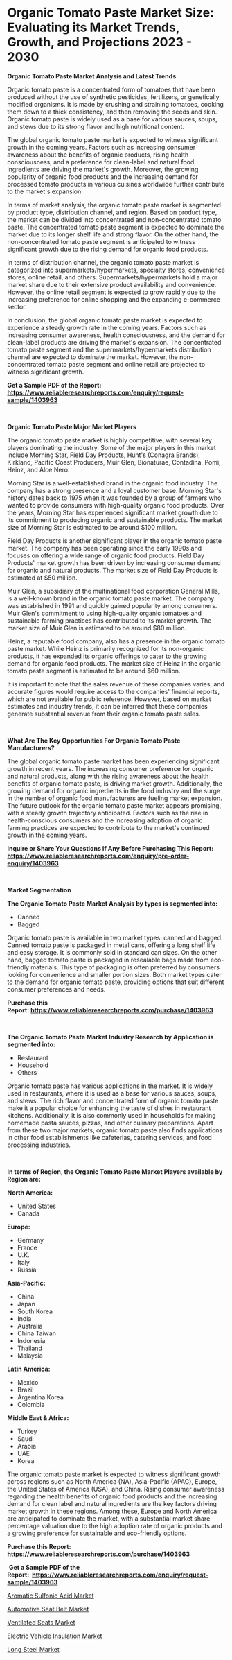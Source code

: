 <p><h1>Organic Tomato Paste Market Size: Evaluating its Market Trends, Growth, and Projections 2023 - 2030</h1></p><p><strong>Organic Tomato Paste Market Analysis and Latest Trends</strong></p>
<p><p>Organic tomato paste is a concentrated form of tomatoes that have been produced without the use of synthetic pesticides, fertilizers, or genetically modified organisms. It is made by crushing and straining tomatoes, cooking them down to a thick consistency, and then removing the seeds and skin. Organic tomato paste is widely used as a base for various sauces, soups, and stews due to its strong flavor and high nutritional content.</p><p>The global organic tomato paste market is expected to witness significant growth in the coming years. Factors such as increasing consumer awareness about the benefits of organic products, rising health consciousness, and a preference for clean-label and natural food ingredients are driving the market's growth. Moreover, the growing popularity of organic food products and the increasing demand for processed tomato products in various cuisines worldwide further contribute to the market's expansion.</p><p>In terms of market analysis, the organic tomato paste market is segmented by product type, distribution channel, and region. Based on product type, the market can be divided into concentrated and non-concentrated tomato paste. The concentrated tomato paste segment is expected to dominate the market due to its longer shelf life and strong flavor. On the other hand, the non-concentrated tomato paste segment is anticipated to witness significant growth due to the rising demand for organic food products.</p><p>In terms of distribution channel, the organic tomato paste market is categorized into supermarkets/hypermarkets, specialty stores, convenience stores, online retail, and others. Supermarkets/hypermarkets hold a major market share due to their extensive product availability and convenience. However, the online retail segment is expected to grow rapidly due to the increasing preference for online shopping and the expanding e-commerce sector.</p><p>In conclusion, the global organic tomato paste market is expected to experience a steady growth rate in the coming years. Factors such as increasing consumer awareness, health consciousness, and the demand for clean-label products are driving the market's expansion. The concentrated tomato paste segment and the supermarkets/hypermarkets distribution channel are expected to dominate the market. However, the non-concentrated tomato paste segment and online retail are projected to witness significant growth.</p></p>
<p><strong>Get a Sample PDF of the Report:&nbsp; <a href="https://www.reliableresearchreports.com/enquiry/request-sample/1403963">https://www.reliableresearchreports.com/enquiry/request-sample/1403963</a></strong></p>
<p>&nbsp;</p>
<p><strong>Organic Tomato Paste Major Market Players</strong></p>
<p><p>The organic tomato paste market is highly competitive, with several key players dominating the industry. Some of the major players in this market include Morning Star, Field Day Products, Hunt's (Conagra Brands), Kirkland, Pacific Coast Producers, Muir Glen, Bionaturae, Contadina, Pomì, Heinz, and Alce Nero.</p><p>Morning Star is a well-established brand in the organic food industry. The company has a strong presence and a loyal customer base. Morning Star's history dates back to 1975 when it was founded by a group of farmers who wanted to provide consumers with high-quality organic food products. Over the years, Morning Star has experienced significant market growth due to its commitment to producing organic and sustainable products. The market size of Morning Star is estimated to be around $100 million.</p><p>Field Day Products is another significant player in the organic tomato paste market. The company has been operating since the early 1990s and focuses on offering a wide range of organic food products. Field Day Products' market growth has been driven by increasing consumer demand for organic and natural products. The market size of Field Day Products is estimated at $50 million.</p><p>Muir Glen, a subsidiary of the multinational food corporation General Mills, is a well-known brand in the organic tomato paste market. The company was established in 1991 and quickly gained popularity among consumers. Muir Glen's commitment to using high-quality organic tomatoes and sustainable farming practices has contributed to its market growth. The market size of Muir Glen is estimated to be around $80 million.</p><p>Heinz, a reputable food company, also has a presence in the organic tomato paste market. While Heinz is primarily recognized for its non-organic products, it has expanded its organic offerings to cater to the growing demand for organic food products. The market size of Heinz in the organic tomato paste segment is estimated to be around $60 million.</p><p>It is important to note that the sales revenue of these companies varies, and accurate figures would require access to the companies' financial reports, which are not available for public reference. However, based on market estimates and industry trends, it can be inferred that these companies generate substantial revenue from their organic tomato paste sales.</p></p>
<p>&nbsp;</p>
<p><strong>What Are The Key Opportunities For Organic Tomato Paste Manufacturers?</strong></p>
<p><p>The global organic tomato paste market has been experiencing significant growth in recent years. The increasing consumer preference for organic and natural products, along with the rising awareness about the health benefits of organic tomato paste, is driving market growth. Additionally, the growing demand for organic ingredients in the food industry and the surge in the number of organic food manufacturers are fueling market expansion. The future outlook for the organic tomato paste market appears promising, with a steady growth trajectory anticipated. Factors such as the rise in health-conscious consumers and the increasing adoption of organic farming practices are expected to contribute to the market's continued growth in the coming years.</p></p>
<p><strong>Inquire or Share Your Questions If Any Before Purchasing This Report: <a href="https://www.reliableresearchreports.com/enquiry/pre-order-enquiry/1403963">https://www.reliableresearchreports.com/enquiry/pre-order-enquiry/1403963</a></strong></p>
<p>&nbsp;</p>
<p><strong>Market Segmentation</strong></p>
<p><strong>The Organic Tomato Paste Market Analysis by types is segmented into:</strong></p>
<p><ul><li>Canned</li><li>Bagged</li></ul></p>
<p><p>Organic tomato paste is available in two market types: canned and bagged. Canned tomato paste is packaged in metal cans, offering a long shelf life and easy storage. It is commonly sold in standard can sizes. On the other hand, bagged tomato paste is packaged in resealable bags made from eco-friendly materials. This type of packaging is often preferred by consumers looking for convenience and smaller portion sizes. Both market types cater to the demand for organic tomato paste, providing options that suit different consumer preferences and needs.</p></p>
<p><strong>Purchase this Report:&nbsp;<a href="https://www.reliableresearchreports.com/purchase/1403963">https://www.reliableresearchreports.com/purchase/1403963</a></strong></p>
<p>&nbsp;</p>
<p><strong>The Organic Tomato Paste Market Industry Research by Application is segmented into:</strong></p>
<p><ul><li>Restaurant</li><li>Household</li><li>Others</li></ul></p>
<p><p>Organic tomato paste has various applications in the market. It is widely used in restaurants, where it is used as a base for various sauces, soups, and stews. The rich flavor and concentrated form of organic tomato paste make it a popular choice for enhancing the taste of dishes in restaurant kitchens. Additionally, it is also commonly used in households for making homemade pasta sauces, pizzas, and other culinary preparations. Apart from these two major markets, organic tomato paste also finds applications in other food establishments like cafeterias, catering services, and food processing industries.</p></p>
<p>&nbsp;</p>
<p><strong>In terms of Region, the Organic Tomato Paste Market Players available by Region are:</strong></p>
<p>
    <p> <strong> North America: </strong>
        <ul>
            <li>United States</li>
            <li>Canada</li>
        </ul>
        </p> 
    <p> <strong> Europe: </strong>
        <ul>
            <li>Germany</li>
            <li>France</li>
            <li>U.K.</li>
            <li>Italy</li>
            <li>Russia</li>
        </ul>
        </p> 
    <p> <strong> Asia-Pacific: </strong>
        <ul>
            <li>China</li>
            <li>Japan</li>
            <li>South Korea</li>
            <li>India</li>
            <li>Australia</li>
            <li>China Taiwan</li>
            <li>Indonesia</li>
            <li>Thailand</li>
            <li>Malaysia</li>
        </ul>
        </p> 
    <p> <strong> Latin America: </strong>
        <ul>
            <li>Mexico</li>
            <li>Brazil</li>
            <li>Argentina Korea</li>
            <li>Colombia</li>
        </ul>
        </p> 
    <p> <strong> Middle East & Africa: </strong>
        <ul>
            <li>Turkey</li>
            <li>Saudi</li>
            <li>Arabia</li>
            <li>UAE</li>
            <li>Korea</li>
        </ul>
    </p>
    </p>
<p><p>The organic tomato paste market is expected to witness significant growth across regions such as North America (NA), Asia-Pacific (APAC), Europe, the United States of America (USA), and China. Rising consumer awareness regarding the health benefits of organic food products and the increasing demand for clean label and natural ingredients are the key factors driving market growth in these regions. Among these, Europe and North America are anticipated to dominate the market, with a substantial market share percentage valuation due to the high adoption rate of organic products and a growing preference for sustainable and eco-friendly options.</p></p>
<p><strong>Purchase this Report: <a href="https://www.reliableresearchreports.com/purchase/1403963">https://www.reliableresearchreports.com/purchase/1403963</a></strong></p>
<p>&nbsp;<strong>Get a Sample PDF of the Report:&nbsp;&nbsp;<a href="https://www.reliableresearchreports.com/enquiry/request-sample/1403963">https://www.reliableresearchreports.com/enquiry/request-sample/1403963</a></strong></p>
<p><strong></strong></p>
<p><p><a href="https://www.linkedin.com/pulse/aromatic-sulfonic-acid-market-size-2023-2030-global-industrial-eqbgc/">Aromatic Sulfonic Acid Market</a></p><p><a href="https://medium.com/@loretashyti01/automotive-seat-belt-market-insights-into-market-cagr-market-trends-and-growth-strategies-d628069058cc">Automotive Seat Belt Market</a></p><p><a href="https://medium.com/@klebogdani/ventilated-seats-market-trends-and-market-analysis-forecasted-for-period-2023-2030-f0ee7a981590">Ventilated Seats Market</a></p><p><a href="https://www.linkedin.com/pulse/electric-vehicle-insulation-market-insights-players-forecast-ivfsc/">Electric Vehicle Insulation Market</a></p><p><a href="https://www.linkedin.com/pulse/decoding-long-steel-market-deep-dive-latest-trends-segmentation-wgjdc/">Long Steel Market</a></p></p>